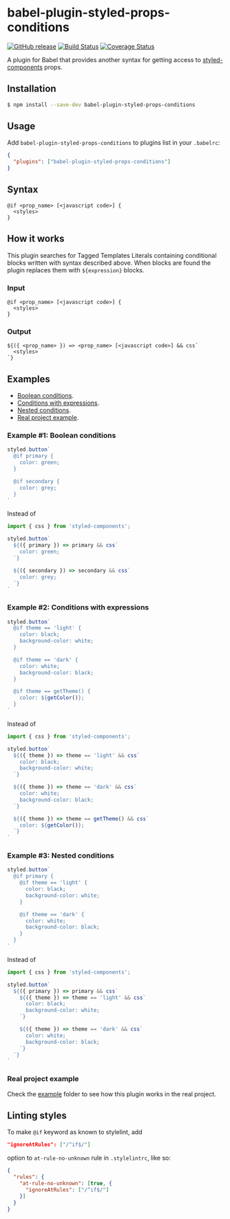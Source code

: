 # babel-plugin-styled-props-conditions

[![GitHub release](https://img.shields.io/github/release/MikeDevice/babel-plugin-styled-props-conditions.svg)](https://github.com/MikeDevice/babel-plugin-styled-props-conditions/releases)
[![Build Status](https://travis-ci.org/MikeDevice/babel-plugin-styled-props-conditions.svg?branch=master)](https://travis-ci.org/MikeDevice/babel-plugin-styled-props-conditions)
[![Coverage Status](https://coveralls.io/repos/github/MikeDevice/babel-plugin-styled-props-conditions/badge.svg?branch=master)](https://coveralls.io/github/MikeDevice/babel-plugin-styled-props-conditions?branch=master)

A plugin for Babel that provides another syntax for getting access to [styled-components](https://styled-components.com) props.

## Installation

```sh
$ npm install --save-dev babel-plugin-styled-props-conditions
```

## Usage
Add `babel-plugin-styled-props-conditions` to plugins list in your `.babelrc`:

```json
{
  "plugins": ["babel-plugin-styled-props-conditions"]
}
```

## Syntax

```
@if <prop_name> [<javascript code>] {
  <styles>
}
```

## How it works
This plugin searches for Tagged Templates Literals containing conditional blocks written with syntax described above. When blocks are found the plugin replaces them with `${expression}` blocks.

### Input

```
@if <prop_name> [<javascript code>] {
  <styles>
}
```

### Output

```
${({ <prop_name> }) => <prop_name> [<javascript code>] && css`
  <styles>
`}
```

## Examples
* [Boolean conditions](#boolean-conditions).
* [Conditions with expressions](#conditions-with-expressions).
* [Nested conditions](#nested-conditions).
* [Real project example](#real-project-example).

### <a id="boolean-conditions"></a> Example #1: Boolean conditions

```js
styled.button`
  @if primary {
    color: green;
  }

  @if secondary {
    color: grey;
  }
`
```

Instead of

```js
import { css } from 'styled-components';

styled.button`
  ${({ primary }) => primary && css`
    color: green;
  `}

  ${({ secondary }) => secondary && css`
    color: grey;
  `}
`
```

### <a id="conditions-with-expressions"></a> Example #2: Conditions with expressions

```js
styled.button`
  @if theme == 'light' {
    color: black;
    background-color: white;
  }

  @if theme == 'dark' {
    color: white;
    background-color: black;
  }

  @if theme == getTheme() {
    color: ${getColor()};
  }
`
```

Instead of

```js
import { css } from 'styled-components';

styled.button`
  ${({ theme }) => theme == 'light' && css`
    color: black;
    background-color: white;
  `}

  ${({ theme }) => theme == 'dark' && css`
    color: white;
    background-color: black;
  `}

  ${({ theme }) => theme == getTheme() && css`
    color: ${getColor()};
  `}
`
```

### <a id="nested-conditions"></a> Example #3: Nested conditions

```js
styled.button`
  @if primary {
    @if theme == 'light' {
      color: black;
      background-color: white;
    }

    @if theme == 'dark' {
      color: white;
      background-color: black;
    }
  }
`
```

Instead of
```js
import { css } from 'styled-components';

styled.button`
  ${({ primary }) => primary && css`
    ${({ theme }) => theme == 'light' && css`
      color: black;
      background-color: white;
    `}

    ${({ theme }) => theme == 'dark' && css`
      color: white;
      background-color: black;
    `}
  `}
`
```

### <a id="real-project-example"></a> Real project example

Check the [example](example) folder to see how this plugin works in the real project.

## Linting styles
To make `@if` keyword as known to stylelint, add

```json
"ignoreAtRules": ["/^if$/"]
```

option to `at-rule-no-unknown` rule in `.stylelintrc`, like so:

```json
{
  "rules": {
    "at-rule-no-unknown": [true, {
      "ignoreAtRules": ["/^if$/"]
    }]
  }
}
```
